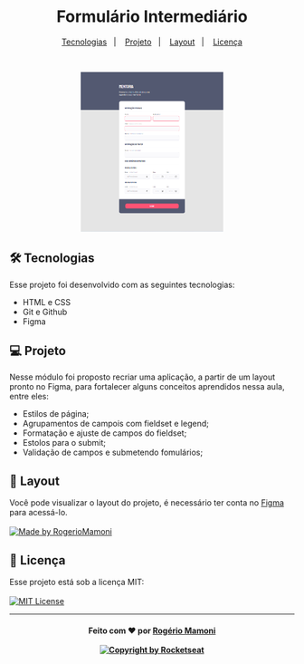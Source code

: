 <h1 align="center"> Formulário Intermediário </h1>

<p align="center">
  <a href="#-tecnologias">Tecnologias</a>&nbsp;&nbsp;&nbsp;|&nbsp;&nbsp;&nbsp;
  <a href="#-projeto">Projeto</a>&nbsp;&nbsp;&nbsp;|&nbsp;&nbsp;&nbsp;
  <a href="#-layout">Layout</a>&nbsp;&nbsp;&nbsp;|&nbsp;&nbsp;&nbsp;
  <a href="#memo-licença">Licença</a>
</p>

<br>

<p align="center">
  <img alt="Formulário Intermediário" src="./image/imageReadme.png" width="50%">
</p>

## 🛠 Tecnologias


Esse projeto foi desenvolvido com as seguintes tecnologias:

- HTML e CSS
- Git e Github
- Figma

## 💻 Projeto

<p align="start">
  
 Nesse módulo foi proposto recriar uma aplicação, a partir de um layout pronto no Figma, para fortalecer alguns conceitos aprendidos nessa aula, entre eles:

- Estilos de página;
- Agrupamentos de campois com fieldset e legend;
- Formatação e ajuste de campos do fieldset;
- Estolos para o submit;
- Validação de campos e submetendo fomulários;

  
</p>

## 🎨 Layout


Você pode visualizar o layout do projeto, é necessário ter conta no [Figma](https://figma.com) para acessá-lo. <br/><br/>
<a href="https://www.figma.com/file/f7tQ7HFGyNHQVp80SyhUnq/Stage-03---Formul%C3%A1rio-intermedi%C3%A1rio-(Copy)?node-id=0%3A1&t=g0Lnpz6PqkuZo3DC-0">
  <img alt="Made by RogerioMamoni" src="https://img.shields.io/badge/Acessar%20Layout-Figma-sucess">
</a>

## :memo: Licença


Esse projeto está sob a licença MIT:<br/><br/>
[![MIT License](https://img.shields.io/badge/License-MIT-green.svg)](https://choosealicense.com/licenses/mit/)

---
<h4 align="center">
  Feito com ❤️ por <a href="https://www.linkedin.com/in/rogerio-mamoni/">Rogério Mamoni</a>
<br><br>
<a href="https://rocketseat.com.br">
  <img alt="Copyright by Rocketseat" src="https://img.shields.io/badge/Copyright-Rocketseat-blueviolet">
</a>
</h4>
